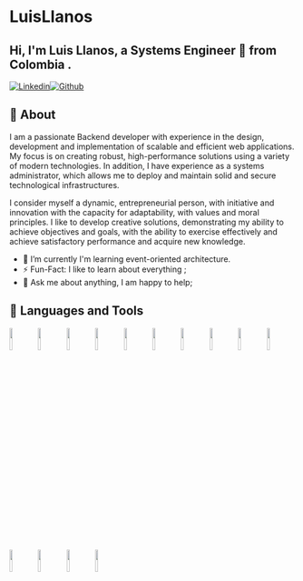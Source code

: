 # LuisLlanos
## Hi, I'm Luis Llanos, a Systems Engineer 🚀 from Colombia .

[![Linkedin](https://img.shields.io/badge/-LinkedIn-blue?style=flat&logo=Linkedin&logoColor=white)](linkedin.com/in/luis-alfonso-llanos-a64639206/)[![Github](https://img.shields.io/badge/-Github-000?style=flat&logo=Github&logoColor=white)](https://github.com/luisLlanos23)

## 🧐 About

I am a passionate Backend developer with experience in the design, development and implementation of scalable and efficient web applications. My focus is on creating robust, high-performance solutions using a variety of modern technologies. In addition, I have experience as a systems administrator, which allows me to deploy and maintain solid and secure technological infrastructures.

I consider myself a dynamic, entrepreneurial person, with initiative and innovation with the capacity for adaptability, with values ​​and moral principles. I like to develop creative solutions, demonstrating my ability to achieve objectives and goals, with the ability to exercise effectively and achieve satisfactory performance and acquire new knowledge.

- 🌱 I’m currently I'm learning event-oriented architecture.
- ⚡️ Fun-Fact: I like to learn about everything ;
- 💬 Ask me about anything, I am happy to help;

## 📌 Languages and Tools

<code><img width="10%" src="https://www.vectorlogo.zone/logos/nodejs/nodejs-ar21.svg"></code><code><img width="10%" src="https://www.vectorlogo.zone/logos/javascript/javascript-ar21.svg"></code><code><img width="10%" src="https://www.vectorlogo.zone/logos/typescriptlang/typescriptlang-ar21.svg"></code><code><img width="10%" src="https://www.vectorlogo.zone/logos/python/python-ar21.svg"></code><code><img width="10%" src="https://www.vectorlogo.zone/logos/mongodb/mongodb-ar21.svg"></code><code><img width="10%" src="https://www.vectorlogo.zone/logos/postgresql/postgresql-ar21.svg"></code><code><img width="10%" src="https://www.vectorlogo.zone/logos/expressjs/expressjs-ar21.svg"></code><code><img width="10%" src="https://www.vectorlogo.zone/logos/nestjs/nestjs-ar21.svg"></code><code><img width="10%" src="https://www.vectorlogo.zone/logos/amazon_aws/amazon_aws-ar21.svg"></code><code><img width="10%" src="https://www.vectorlogo.zone/logos/git-scm/git-scm-ar21.svg"></code><code><img width="10%" src="https://www.vectorlogo.zone/logos/kubernetes/kubernetes-ar21.svg"></code><code><img width="10%" src="https://www.vectorlogo.zone/logos/docker/docker-ar21.svg"></code><code><img width="10%" src="https://www.vectorlogo.zone/logos/debian/debian-ar21.svg"></code><code><img width="10%" src="https://www.vectorlogo.zone/logos/getpostman/getpostman-ar21.svg"></code>
